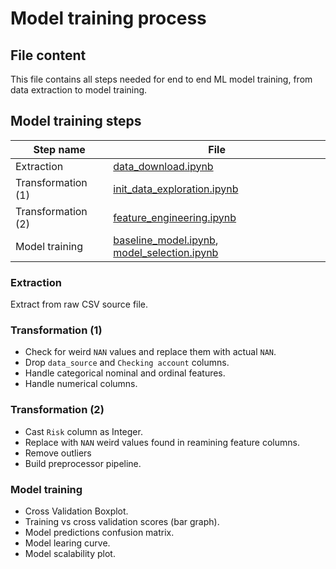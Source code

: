 # Model training process
## File content
This file contains all steps needed for end to end ML model training, from data extraction to model training.

## Model training steps
| Step name          | File                                                                                                                                                                                                                             |
| ------------------ | -------------------------------------------------------------------------------------------------------------------------------------------------------------------------------------------------------------------------------- |
| Extraction         | [data_download.ipynb](https://github.com/spuertaf2002/german-credit/blob/main/notebooks/data_download.ipynb)                                                                                                                     |
| Transformation (1) | [init_data_exploration.ipynb](https://github.com/spuertaf2002/german-credit/blob/main/notebooks/init_data_exploration.ipynb)                                                                                                     |
| Transformation (2) | [feature_engineering.ipynb](https://github.com/spuertaf2002/german-credit/blob/main/notebooks/feature_engineering.ipynb)                                                                                                         |
| Model training     | [baseline_model.ipynb](https://github.com/spuertaf2002/german-credit/blob/main/notebooks/baseline_model.ipynb), [model_selection.ipynb](https://github.com/spuertaf2002/german-credit/blob/main/notebooks/model_selection.ipynb) |

### Extraction
Extract from raw CSV source file.  

### Transformation (1)
- Check for weird `NAN` values and replace them with actual `NAN`.
- Drop `data_source` and `Checking account` columns.
- Handle categorical nominal and ordinal features.
- Handle numerical columns.    

### Transformation (2)
- Cast `Risk` column as Integer.
- Replace with `NAN` weird values found in reamining feature columns.
- Remove outliers
- Build preprocessor pipeline. 

### Model training
- Cross Validation Boxplot.
- Training vs cross validation scores (bar graph).
- Model predictions confusion matrix.
- Model learing curve.
- Model scalability plot.  

